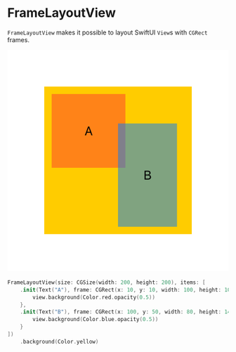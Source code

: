 # FrameLayoutView

`FrameLayoutView` makes it possible to layout SwiftUI `View`s with `CGRect` frames. 

![Demo](Demo.png)

```swift
FrameLayoutView(size: CGSize(width: 200, height: 200), items: [
    .init(Text("A"), frame: CGRect(x: 10, y: 10, width: 100, height: 100)) { view in
        view.background(Color.red.opacity(0.5))
    },
    .init(Text("B"), frame: CGRect(x: 100, y: 50, width: 80, height: 140)) { view in
        view.background(Color.blue.opacity(0.5))
    }
])
    .background(Color.yellow)
```
